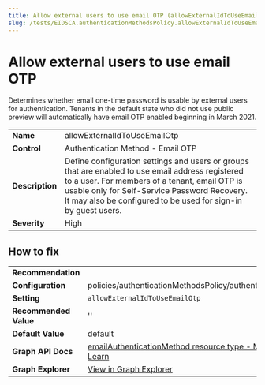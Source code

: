 ```yaml
---
title: Allow external users to use email OTP (allowExternalIdToUseEmailOtp)
slug: /tests/EIDSCA.authenticationMethodsPolicy.allowExternalIdToUseEmailOtp
---
```


# Allow external users to use email OTP

Determines whether email one-time password is usable by external users for authentication. Tenants in the default state who did not use public preview will automatically have email OTP enabled beginning in March 2021.

| | |
|-|-|
| **Name** | allowExternalIdToUseEmailOtp |
| **Control** | Authentication Method - Email OTP |
| **Description** | Define configuration settings and users or groups that are enabled to use email address registered to a user. For members of a tenant, email OTP is usable only for Self-Service Password Recovery. It may also be configured to be used for sign-in by guest users. |
| **Severity** | High |

## How to fix
| | |
|-|-|
| **Recommendation** |  |
| **Configuration** | policies/authenticationMethodsPolicy/authenticationMethodConfigurations('Email') |
| **Setting** | `allowExternalIdToUseEmailOtp` |
| **Recommended Value** | '' |
| **Default Value** | default |
| **Graph API Docs** | [emailAuthenticationMethod resource type - Microsoft Graph v1.0 - Microsoft Learn](https://learn.microsoft.com/en-us/graph/api/resources/emailauthenticationmethod) |
| **Graph Explorer** | [View in Graph Explorer](https://developer.microsoft.com/en-us/graph/graph-explorer?request=policies/authenticationMethodsPolicy/authenticationMethodConfigurations('Email')&method=GET&version=beta&GraphUrl=https://graph.microsoft.com) |



